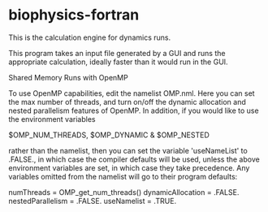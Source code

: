 biophysics-fortran
==================

This is the calculation engine for dynamics runs.

This program takes an input file generated by a GUI and runs the appropriate
calculation, ideally faster than it would run in the GUI.

Shared Memory Runs with OpenMP

To use OpenMP capabilities, edit the namelist OMP.nml. Here you can set the max number 
of threads, and turn on/off the dynamic allocation and nested parallelism features of 
OpenMP. In addition, if you would like to use the environment variables

  $OMP_NUM_THREADS, $OMP_DYNAMIC & $OMP_NESTED

rather than the namelist, then you can set the variable 'useNameList' to .FALSE., 
in which case the compiler defaults will be used, unless the above environment 
variables are set, in which case they take precedence. 
Any variables omitted from the namelist will go to their program defaults:

numThreads = OMP_get_num_threads()
dynamicAllocation = .FALSE.
nestedParallelism = .FALSE.
useNamelist = .TRUE.
